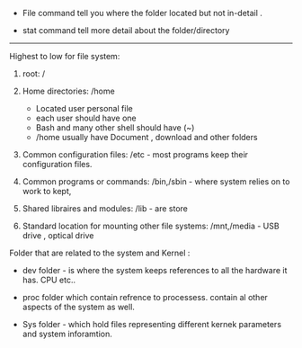 - File command tell you where the folder located but not in-detail . 

- stat command tell more detail about the folder/directory

---

Highest to low for file system:
1. root: / 
2. Home directories: /home 
    - Located user personal file 
    - each user should have one
    - Bash and many other shell should have (~)
    - /home usually have Document , download and other folders

3. Common configuration files: /etc - most programs keep their configuration files.
4. Common programs or commands: /bin,/sbin - where system relies on to work to kept,
5. Shared libraires and modules: /lib - are store 
6. Standard location for mounting other file systems: /mnt,/media - USB drive , optical drive 


Folder that are related to the system and Kernel :

- dev folder -  is where the system keeps references  to all the hardware it has. CPU etc..

- proc folder which contain refrence to processess. contain al other aspects  of the system as well.

- Sys folder - which hold files representing different kernek parameters and system inforamtion. 
